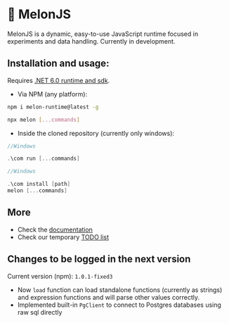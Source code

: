 # 🍈 MelonJS
MelonJS is a dynamic, easy-to-use JavaScript runtime focused in experiments and data handling. Currently in development.

## Installation and usage:

Requires [.NET 6.0 runtime and sdk](https://dotnet.microsoft.com/en-us/download/dotnet/6.0).

- Via NPM (any platform):

```bash
npm i melon-runtime@latest -g
```

```bash
npx melon [...commands]
```

- Inside the cloned repository (currently only windows):

```cpp
//Windows

.\com run [...commands]
```

```cpp
//Windows

.\com install [path]
melon [...commands]
```

## More

- Check the [documentation](https://github.com/MelonRuntime/MelonJS.Docs)
- Check our temporary [TODO list](https://github.com/MelonRuntime/MelonJS/blob/main/TODO.md)

## Changes to be logged in the next version

Current version (npm): `1.0.1-fixed3`

- Now `load` function can load standalone functions (currently as strings) and expression functions and will parse other values correctly.
- Implemented built-in `PgClient` to connect to Postgres databases using raw sql directly
